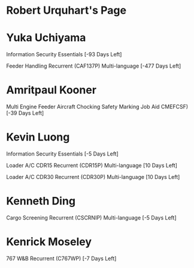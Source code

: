 # Robert Urquhart's Page




# Yuka Uchiyama


Information Security Essentials [-93 Days Left]

Feeder Handling Recurrent (CAF137P) Multi-language [-477 Days Left]



# Amritpaul Kooner


Multi Engine Feeder Aircraft Chocking Safety Marking Job Aid  CMEFCSF) [-39 Days Left]



# Kevin Luong


Information Security Essentials [-5 Days Left]

Loader A/C CDR15 Recurrent (CDR15P) Multi-language [10 Days Left]

Loader A/C CDR30 Recurrent (CDR30P) Multi-language [10 Days Left]



# Kenneth Ding


Cargo Screening Recurrent (CSCRNIP) Multi-language [-5 Days Left]



# Kenrick Moseley


767 W&B Recurrent (C767WP) [-7 Days Left]



